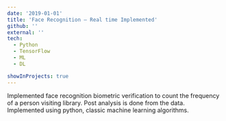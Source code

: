 ```yaml
---
date: '2019-01-01'
title: 'Face Recognition – Real time Implemented'
github: ''
external: ''
tech:
  - Python
  - TensorFlow
  - ML
  - DL

showInProjects: true
---
```


Implemented face recognition biometric verification to count the frequency of a person visiting library. Post analysis is done from the data. Implemented using python, classic machine learning algorithms.
